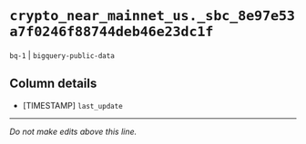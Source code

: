 # `crypto_near_mainnet_us._sbc_8e97e53a7f0246f88744deb46e23dc1f`
`bq-1` | `bigquery-public-data`

## Column details
* [TIMESTAMP] `last_update`

-------------------------------------------------------------------------------
*Do not make edits above this line.*
